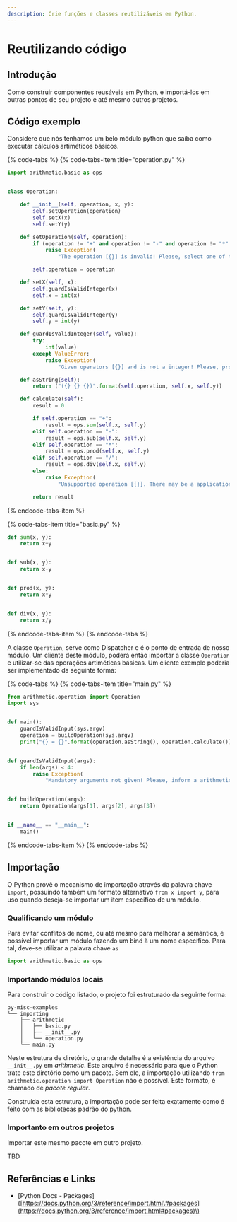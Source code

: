 ```yaml
---
description: Crie funções e classes reutilizáveis em Python.
---
```


# Reutilizando código

## Introdução

Como construir componentes reusáveis em Python, e importá-los em outras pontos de seu projeto e até mesmo outros projetos.

## Código exemplo

Considere que nós tenhamos um belo módulo python que saiba como executar cálculos artiméticos básicos.

{% code-tabs %}
{% code-tabs-item title="operation.py" %}
```python
import arithmetic.basic as ops


class Operation:

    def __init__(self, operation, x, y):
        self.setOperation(operation)
        self.setX(x)
        self.setY(y)

    def setOperation(self, operation):
        if (operation != "+" and operation != "-" and operation != "*" and operation != "/"):
            raise Exception(
                "The operation [{}] is invalid! Please, select one of the supported operations [+, -, *, /]".format(operation))

        self.operation = operation

    def setX(self, x):
        self.guardIsValidInteger(x)
        self.x = int(x)

    def setY(self, y):
        self.guardIsValidInteger(y)
        self.y = int(y)

    def guardIsValidInteger(self, value):
        try:
            int(value)
        except ValueError:
            raise Exception(
                "Given operators [{}] and is not a integer! Please, provide a valid integer input for both operators!".format(value))

    def asString(self):
        return ("({} {} {})".format(self.operation, self.x, self.y))

    def calculate(self):
        result = 0

        if self.operation == "+":
            result = ops.sum(self.x, self.y)
        elif self.operation == "-":
            result = ops.sub(self.x, self.y)
        elif self.operation == "*":
            result = ops.prod(self.x, self.y)
        elif self.operation == "/":
            result = ops.div(self.x, self.y)
        else:
            raise Exception(
                "Unsupported operation [{}]. There may be a application logic error!".format(self.operation))

        return result
```
{% endcode-tabs-item %}

{% code-tabs-item title="basic.py" %}
```python
def sum(x, y):
    return x+y


def sub(x, y):
    return x-y


def prod(x, y):
    return x*y


def div(x, y):
    return x/y
```
{% endcode-tabs-item %}
{% endcode-tabs %}

A classe `Operation`, serve como Dispatcher e é o ponto de entrada de nosso módulo. Um cliente deste módulo, poderá então importar a classe `Operation` e utilizar-se das operações artiméticas básicas. Um cliente exemplo poderia ser implementado da seguinte forma:

{% code-tabs %}
{% code-tabs-item title="main.py" %}
```python
from arithmetic.operation import Operation
import sys


def main():
    guardIsValidInput(sys.argv)
    operation = buildOperation(sys.argv)
    print("{} = {}".format(operation.asString(), operation.calculate()))


def guardIsValidInput(args):
    if len(args) < 4:
        raise Exception(
            "Mandatory arguments not given! Please, inform a arithmetic operation and two operands!")


def buildOperation(args):
    return Operation(args[1], args[2], args[3])


if __name__ == "__main__":
    main()


```
{% endcode-tabs-item %}
{% endcode-tabs %}

## Importação

O Python provê o mecanismo de importação através da palavra chave `import`, possuindo também um formato alternativo `from x import y`, para uso quando deseja-se importar um item específico de um módulo.

### Qualificando um módulo

Para evitar conflitos de nome, ou até mesmo para melhorar a semântica, é possível importar um módulo fazendo um bind à um nome específico. Para tal, deve-se utilizar a palavra chave `as`

```python
import arithmetic.basic as ops 
```

### Importando módulos locais

Para construir o código listado, o projeto foi estruturado da seguinte forma:

```text
py-misc-examples
└── importing
    ├── arithmetic
    │   ├── basic.py
    │   ├── __init__.py
    │   └── operation.py
    └── main.py
```

Neste estrutura de diretório, o grande detalhe é a existência do arquivo `__init__.py` em _arithmetic_. Este arquivo é necessário para que o Python trate este diretório como um pacote. Sem ele, a importação utilizando `from arithmetic.operation import Operation` não é possível. Este formato, é chamado de _pacote regular_.

Construída esta estrutura, a importação pode ser feita exatamente como é feito com as bibliotecas padrão do python.

### Importanto em outros projetos

Importar este mesmo pacote em outro projeto.

TBD

## Referências e Links

* \[Python Docs - Packages\]\([https://docs.python.org/3/reference/import.html\#packages](https://docs.python.org/3/reference/import.html#packages)\)

